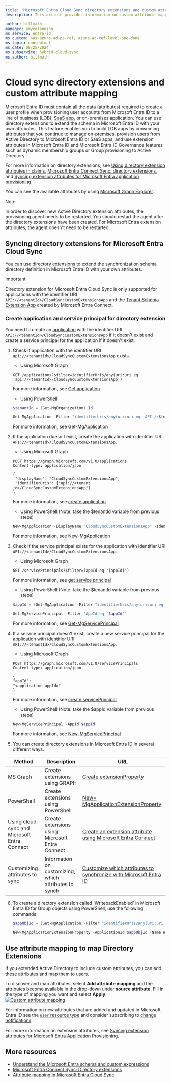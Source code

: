 ```yaml
---
title: 'Microsoft Entra Cloud Sync directory extensions and custom attribute mapping'
description: This article provides information on custom attribute mapping in cloud sync.

author: billmath
manager: amycolannino
ms.service: entra-id
ms.custom: has-azure-ad-ps-ref, azure-ad-ref-level-one-done
ms.topic: conceptual
ms.date: 08/25/2024
ms.subservice: hybrid-cloud-sync
ms.author: billmath
---
```


# Cloud sync directory extensions and custom attribute mapping

Microsoft Entra ID must contain all the data (attributes) required to create a user profile when provisioning user accounts from Microsoft Entra ID to a line of business (LOB), [SaaS app](~/identity/saas-apps/tutorial-list.md), or on-premises application. You can use directory extensions to extend the schema in Microsoft Entra ID with your own attributes. This feature enables you to build LOB apps by consuming attributes that you continue to manage on-premises, provision users from Active Directory to Microsoft Entra ID or SaaS apps, and use extension attributes in Microsoft Entra ID and Microsoft Entra ID Governance features such as dynamic membership groups or Group provisioning to Active Directory.

For more information on directory extensions, see [Using directory extension attributes in claims](../../../identity-platform/schema-extensions.md), [Microsoft Entra Connect Sync: directory extensions](~/identity/hybrid/connect/how-to-connect-sync-feature-directory-extensions.md), and [Syncing extension attributes for Microsoft Entra application provisioning](~/identity/app-provisioning/user-provisioning-sync-attributes-for-mapping.md).

You can see the available attributes by using [Microsoft Graph Explorer](https://developer.microsoft.com/graph/graph-explorer).

>[!NOTE]
> In order to discover new Active Directory extension attributes, the provisioning agent needs to be restarted. You should restart the agent after the directory extensions have been created. For Microsoft Entra extension attributes, the agent doesn't need to be restarted.
 
<a name='syncing-directory-extensions-for-azure-active-directory-connect-cloud-sync-'></a>

## Syncing directory extensions for Microsoft Entra Cloud Sync 

You can use [directory extensions](/graph/api/resources/extensionproperty?view=graph-rest-1.0&preserve-view=true) to extend the synchronization schema directory definition in Microsoft Entra ID with your own attributes. 

>[!Important]
> Directory extension for Microsoft Entra Cloud Sync is only supported for applications with the identifier URI `API://<tenantId>/CloudSyncCustomExtensionsApp` and the [Tenant Schema Extension App](../connect/how-to-connect-sync-feature-directory-extensions.md#configuration-changes-in-azure-ad-made-by-the-wizard) created by Microsoft Entra Connect.

### Create application and service principal for directory extension 

You need to create an [application](/graph/api/resources/application?view=graph-rest-1.0&preserve-view=true) with the identifier URI `API://<tenantId>/CloudSyncCustomExtensionsApp` if it doesn't exist and create a service principal for the application if it doesn't exist. 


 1. Check if application with the identifier URI `api://<tenantId>/CloudSyncCustomExtensionsApp` exists.

     - Using Microsoft Graph 

     ```
     GET /applications?$filter=identifierUris/any(uri:uri eq 'api://<tenantId>/CloudSyncCustomExtensionsApp')
     ```

     For more information, see [Get application](/graph/api/application-get?view=graph-rest-1.0&tabs=http&preserve-view=true)

     - Using PowerShell 
     
     ```powershell
     $tenantId = (Get-MgOrganization).Id
     
     Get-MgApplication -Filter "identifierUris/any(uri:uri eq 'API://$tenantId/CloudSyncCustomExtensionsApp')"
     ```

     For more information, see [Get-MgApplication](/powershell/module/microsoft.graph.applications/get-mgapplication)

 2. If the application doesn't exist, create the application with identifier URI `API://<tenantId>/CloudSyncCustomExtensionsApp`.

     - Using Microsoft Graph 
     ```
     POST https://graph.microsoft.com/v1.0/applications
     Content-type: application/json

     {
      "displayName": "CloudSyncCustomExtensionsApp",
      "identifierUris": ["api://<tenant id>/CloudSyncCustomExtensionsApp"]
     }
     ```
     For more information, see [create application](/graph/api/application-post-applications?view=graph-rest-1.0&tabs=http&preserve-view=true)

     - Using PowerShell (Note: take the $tenantId variable from previous steps)

     ```powershell
     New-MgApplication -DisplayName "CloudSyncCustomExtensionsApp" -IdentifierUris "API://$tenantId/CloudSyncCustomExtensionsApp"
     ```

     For more information, see [New-MgApplication](/powershell/module/microsoft.graph.applications/new-mgapplication)
 

 3. Check if the service principal exists for the application with identifier URI `API://<tenantId>/CloudSyncCustomExtensionsApp`.

     - Using Microsoft Graph 
     ```
     GET /servicePrincipals?$filter=(appId eq '{appId}')
     ```
     For more information, see [get service principal](/graph/api/serviceprincipal-get?view=graph-rest-1.0&tabs=http&preserve-view=true)

     - Using PowerShell (Note: take the $tenantId variable from previous steps)

     ```powershell
     $appId = (Get-MgApplication -Filter "identifierUris/any(uri:uri eq 'API://$tenantId/CloudSyncCustomExtensionsApp')").AppId
     
     Get-MgServicePrincipal -Filter "AppId eq '$appId'"
     ```

     For more information, see [Get-MgServicePrincipal](/powershell/module/microsoft.graph.applications/get-mgserviceprincipal)
 

 4. If a service principal doesn't exist, create a new service principal for the application with identifier URI `API://<tenantId>/CloudSyncCustomExtensionsApp`.

     - Using Microsoft Graph 
     ```
     POST https://graph.microsoft.com/v1.0/servicePrincipals
     Content-type: application/json

     {
     "appId": 
     "<application appId>"
     }
     ```
     For more information, see [create servicePrincipal](/graph/api/serviceprincipal-post-serviceprincipals?view=graph-rest-1.0&tabs=http&preserve-view=true)

     - Using PowerShell (Note: take the $appId variable from previous steps)
     
     ```powershell     
     New-MgServicePrincipal -AppId $appId
     ```
     For more information, see [New-MgServicePrincipal](/powershell/module/microsoft.graph.applications/new-mgserviceprincipal)
 
 5. You can create directory extensions in Microsoft Entra ID in several different ways. 

|Method|Description|URL|
|-----|-----|-----|
|MS Graph|Create extensions using GRAPH|[Create extensionProperty](/graph/api/application-post-extensionproperty?view=graph-rest-1.0&tabs=http&preserve-view=true)|
|PowerShell|Create extensions using PowerShell|[New-MgApplicationExtensionProperty](/powershell/module/microsoft.graph.applications/new-mgapplicationextensionproperty)| 
Using cloud sync and Microsoft Entra Connect|Create extensions using Microsoft Entra Connect|[Create an extension attribute using Microsoft Entra Connect](../../app-provisioning/user-provisioning-sync-attributes-for-mapping.md#create-an-extension-attribute-using-azure-ad-connect)|
|Customizing attributes to sync|Information on customizing, which attributes to synch|[Customize which attributes to synchronize with Microsoft Entra ID](../connect/how-to-connect-sync-feature-directory-extensions.md#customize-which-attributes-to-synchronize-with-azure-ad)

6. To create a directory extension called 'WritebackEnabled' in Microsoft Entra ID for Group objects using PowerShell, use the following commands:

     ```powershell     
     $appObjId = (Get-MgApplication -Filter "identifierUris/any(uri:uri eq 'API://$tenantId/CloudSyncCustomExtensionsApp')").Id
     
     New-MgApplicationExtensionProperty -ApplicationId $appObjId -Name WritebackEnabled -DataType Boolean -TargetObjects Group
     ```


## Use attribute mapping to map Directory Extensions
If you extended Active Directory to include custom attributes, you can add these attributes and map them to users.  

To discover and map attributes, select **Add attribute mapping** and the attributes become available in the drop-down under **source attribute**. Fill in the type of mapping you want and select **Apply**.
 [![Custom attribute mapping](media/custom-attribute-mapping/schema-1.png)](media/custom-attribute-mapping/schema-1.png#lightbox)

For information on new attributes that are added and updated in Microsoft Entra ID see the [`user` resource type](/graph/api/resources/user?view=graph-rest-1.0#properties&preserve-view=true) and consider subscribing to [change notifications](/graph/webhooks).

For more information on extension attributes, see [Syncing extension attributes for Microsoft Entra Application Provisioning](../../app-provisioning/user-provisioning-sync-attributes-for-mapping.md).

## More resources

- [Understand the Microsoft Entra schema and custom expressions](concept-attributes.md)
- [Microsoft Entra Connect Sync: Directory extensions](../connect/how-to-connect-sync-feature-directory-extensions.md)
- [Attribute mapping in Microsoft Entra Cloud Sync](how-to-attribute-mapping.md)
